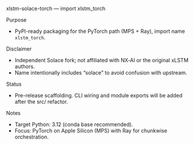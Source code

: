 xlstm-solace-torch — import xlstm_torch

Purpose
- PyPI-ready packaging for the PyTorch path (MPS + Ray), import name `xlstm_torch`.

Disclaimer
- Independent Solace fork; not affiliated with NX‑AI or the original xLSTM authors.
- Name intentionally includes “solace” to avoid confusion with upstream.

Status
- Pre-release scaffolding. CLI wiring and module exports will be added after the src/ refactor.

Notes
- Target Python: 3.12 (conda base recommended).
- Focus: PyTorch on Apple Silicon (MPS) with Ray for chunkwise orchestration.

